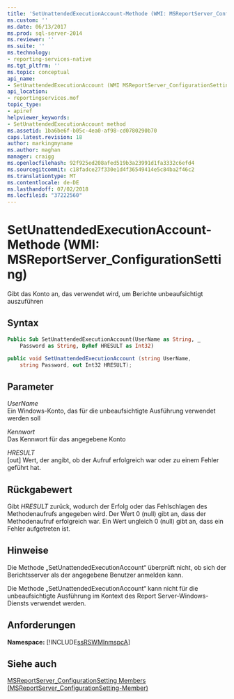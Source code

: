 ```yaml
---
title: 'SetUnattendedExecutionAccount-Methode (WMI: MSReportServer_ConfigurationSetting) | Microsoft-Dokumentation'
ms.custom: ''
ms.date: 06/13/2017
ms.prod: sql-server-2014
ms.reviewer: ''
ms.suite: ''
ms.technology:
- reporting-services-native
ms.tgt_pltfrm: ''
ms.topic: conceptual
api_name:
- SetUnattendedExecutionAccount (WMI MSReportServer_ConfigurationSetting Class)
api_location:
- reportingservices.mof
topic_type:
- apiref
helpviewer_keywords:
- SetUnattendedExecutionAccount method
ms.assetid: 1ba6be6f-b05c-4ea0-af98-cd0780290b70
caps.latest.revision: 18
author: markingmyname
ms.author: maghan
manager: craigg
ms.openlocfilehash: 92f925ed208afed519b3a23991d1fa3332c6efd4
ms.sourcegitcommit: c18fadce27f330e1d4f36549414e5c84ba2f46c2
ms.translationtype: MT
ms.contentlocale: de-DE
ms.lasthandoff: 07/02/2018
ms.locfileid: "37222560"
---
```

# <a name="setunattendedexecutionaccount-method-wmi-msreportserverconfigurationsetting"></a>SetUnattendedExecutionAccount-Methode (WMI: MSReportServer_ConfigurationSetting)
  Gibt das Konto an, das verwendet wird, um Berichte unbeaufsichtigt auszuführen  
  
## <a name="syntax"></a>Syntax  
  
```vb  
Public Sub SetUnattendedExecutionAccount(UserName as String, _  
    Password as String, ByRef HRESULT as Int32)  
```  
  
```csharp  
public void SetUnattendedExecutionAccount (string UserName,   
    string Password, out Int32 HRESULT);  
```  
  
## <a name="parameters"></a>Parameter  
 *UserName*  
 Ein Windows-Konto, das für die unbeaufsichtigte Ausführung verwendet werden soll  
  
 *Kennwort*  
 Das Kennwort für das angegebene Konto  
  
 *HRESULT*  
 [out] Wert, der angibt, ob der Aufruf erfolgreich war oder zu einem Fehler geführt hat.  
  
## <a name="return-value"></a>Rückgabewert  
 Gibt *HRESULT* zurück, wodurch der Erfolg oder das Fehlschlagen des Methodenaufrufs angegeben wird. Der Wert 0 (null) gibt an, dass der Methodenaufruf erfolgreich war. Ein Wert ungleich 0 (null) gibt an, dass ein Fehler aufgetreten ist.  
  
## <a name="remarks"></a>Hinweise  
 Die Methode „SetUnattendedExecutionAccount“ überprüft nicht, ob sich der Berichtsserver als der angegebene Benutzer anmelden kann.  
  
 Die Methode „SetUnattendedExecutionAccount“ kann nicht für die unbeaufsichtigte Ausführung im Kontext des Report Server-Windows-Diensts verwendet werden.  
  
## <a name="requirements"></a>Anforderungen  
 **Namespace:** [!INCLUDE[ssRSWMInmspcA](../../includes/ssrswminmspca-md.md)]  
  
## <a name="see-also"></a>Siehe auch  
 [MSReportServer_ConfigurationSetting Members (MSReportServer_ConfigurationSetting-Member)](msreportserver-configurationsetting-members.md)  
  
  
